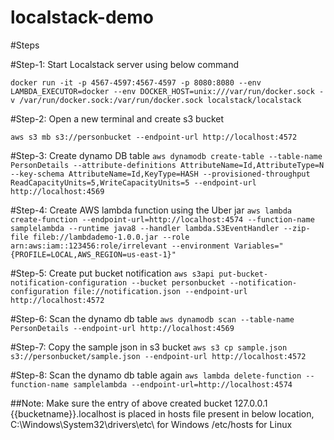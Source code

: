 # localstack-demo

#Steps

#Step-1: Start Localstack server using below command

`docker run -it -p 4567-4597:4567-4597 -p 8080:8080 --env LAMBDA_EXECUTOR=docker --env DOCKER_HOST=unix:///var/run/docker.sock -v /var/run/docker.sock:/var/run/docker.sock localstack/localstack`

#Step-2: Open a new terminal and create s3 bucket

`aws s3 mb s3://personbucket --endpoint-url http://localhost:4572`

#Step-3: Create dynamo DB table
`aws dynamodb create-table --table-name PersonDetails --attribute-definitions AttributeName=Id,AttributeType=N --key-schema AttributeName=Id,KeyType=HASH --provisioned-throughput ReadCapacityUnits=5,WriteCapacityUnits=5 --endpoint-url http://localhost:4569`

#Step-4: Create AWS lambda function using the Uber jar
`aws lambda create-function --endpoint-url=http://localhost:4574 --function-name samplelambda --runtime java8 --handler lambda.S3EventHandler --zip-file fileb://lambdademo-1.0.0.jar --role arn:aws:iam::123456:role/irrelevant --environment Variables="{PROFILE=LOCAL,AWS_REGION=us-east-1}"`

#Step-5: Create put bucket notification
`aws s3api put-bucket-notification-configuration --bucket personbucket --notification-configuration file://notification.json --endpoint-url http://localhost:4572`

#Step-6: Scan the dynamo db table
`aws dynamodb scan --table-name PersonDetails --endpoint-url http://localhost:4569`

#Step-7: Copy the sample json in s3 bucket
`aws s3 cp sample.json s3://personbucket/sample.json --endpoint-url http://localhost:4572`

#Step-8: Scan the dynamo db table again
`aws lambda delete-function --function-name samplelambda --endpoint-url=http://localhost:4574`

##Note: Make sure the entry of above created bucket
127.0.0.1 {{bucketname}}.localhost
is placed in hosts file present in below location,
C:\Windows\System32\drivers\etc\ for Windows
/etc/hosts for Linux
